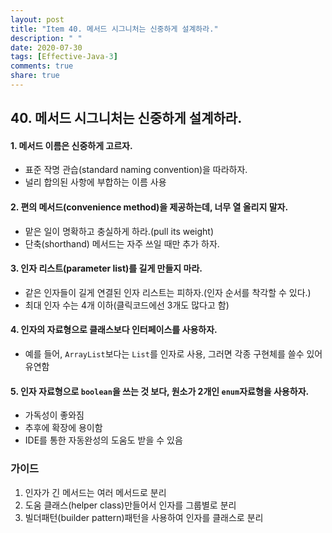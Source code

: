 ```yaml
---
layout: post
title: "Item 40. 메서드 시그니처는 신중하게 설계하라."
description: " "
date: 2020-07-30
tags: [Effective-Java-3]
comments: true
share: true
---
```


## 40. 메서드 시그니처는 신중하게 설계하라.

#### 1. 메서드 이름은 신중하게 고르자.
- 표준 작명 관습(standard naming convention)을 따라하자.
- 널리 합의된 사항에 부합하는 이름 사용

#### 2. 편의 메서드(convenience method)을 제공하는데, 너무 열 올리지 말자.
- 맡은 일이 명확하고 충실하게 하라.(pull its weight)
- 단축(shorthand) 메서드는 자주 쓰일 때만 추가 하자.


#### 3. 인자 리스트(parameter list)를 길게 만들지 마라.
- 같은 인자들이 길게 연결된 인자 리스트는 피하자.(인자 순서를 착각할 수 있다.)
- 최대 인자 수는 4개 이하(클릭코드에선 3개도 많다고 함)

#### 4. 인자의 자료형으로 클래스보다 인터페이스를 사용하자.
- 예를 들어, ```ArrayList```보다는 ```List```를 인자로 사용, 그러면 각종 구현체를 쓸수 있어 유연함

#### 5. 인자 자료형으로 ```boolean```을 쓰는 것 보다, 원소가 2개인 ```enum```자료형을 사용하자.
- 가독성이 좋와짐
- 추후에 확장에 용이함
- IDE를 통한 자동완성의 도움도 받을 수 있음
 
 

### 가이드
1. 인자가 긴 메서드는 여러 메서드로 분리
2. 도움 클래스(helper class)만들어서 인자를 그룹별로 분리
3. 빌더패턴(builder pattern)패턴을 사용하여 인자를 클래스로 분리


